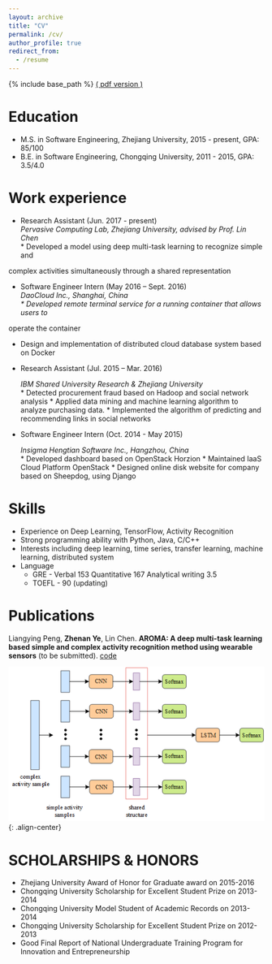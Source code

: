 ```yaml
---
layout: archive
title: "CV"
permalink: /cv/
author_profile: true
redirect_from:
  - /resume
---
```


{% include base_path %}
[( <ins>pdf version</ins> )](https://drewanye.github.io/files/cv.pdf)

Education
======
* M.S. in Software Engineering, Zhejiang University, 2015 - present, GPA: 85/100
* B.E. in Software Engineering, Chongqing University, 2011 - 2015, GPA: 3.5/4.0

Work experience
======
* Research Assistant	(Jun. 2017 - present)
  <address>Pervasive Computing Lab, Zhejiang University, advised by Prof. Lin Chen</address>
  * Developed a model using deep multi-task learning to recognize simple and
complex activities simultaneously through a shared representation

* Software Engineer Intern	(May 2016 – Sept. 2016)
  <address>DaoCloud Inc., Shanghai, China<address>
  * Developed remote terminal service for a running container that allows users to
operate the container
  * Design and implementation of distributed cloud database system based on
Docker

* Research Assistant	(Jul. 2015 – Mar. 2016)
  <address>IBM Shared University Research & Zhejiang University</address>
  * Detected procurement fraud based on Hadoop and social network analysis
  * Applied data mining and machine learning algorithm to analyze purchasing data.
  * Implemented the algorithm of predicting and recommending links in social networks

* Software Engineer Intern 	(Oct. 2014 - May 2015)
  <address>Insigma Hengtian Software Inc., Hangzhou, China</address>
  * Developed dashboard based on OpenStack Horzion
  * Maintained IaaS Cloud Platform OpenStack
  * Designed online disk website for company based on Sheepdog, using Django

Skills
======
* Experience on Deep Learning, TensorFlow, Activity Recognition
* Strong programming ability with Python, Java, C/C++
* Interests including deep learning, time series, transfer learning, machine learning, distributed system
* Language
  * GRE - Verbal 153 Quantitative 167 Analytical writing 3.5
  * TOEFL - 90 (updating)

Publications
======
Liangying Peng, **Zhenan Ye**, Lin Chen. **AROMA: A deep multi-task learning based simple and complex activity recognition method using wearable sensors** (to be submitted). [<ins>code</ins>](https://github.com/drewanye/har-joint-model)

![Figure 1](/images/posts/2017-09-23-aroma/har-joint-model.png){: .align-center}

SCHOLARSHIPS & HONORS
====
* Zhejiang University Award of Honor for Graduate award on 2015-2016
* Chongqing University Scholarship for Excellent Student Prize on 2013-2014
* Chongqing University Model Student of Academic Records on 2013-2014
* Chongqing University Scholarship for Excellent Student Prize on 2012-2013
* Good Final Report of National Undergraduate Training Program for Innovation and Entrepreneurship

